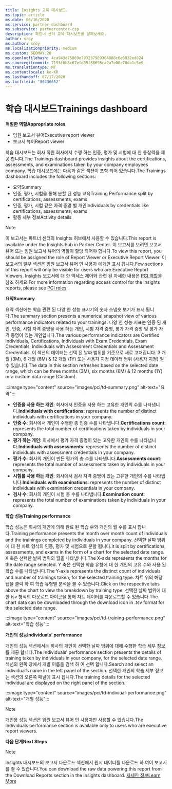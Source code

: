 ```yaml
---
title: Insights 교육 대시보드.
ms.topic: article
ms.date: 06/16/2020
ms.service: partner-dashboard
ms.subservice: partnercenter-csp
description: 파트너 센터 교육 대시보드를 살펴보세요.
author: sroy
ms.author: sroy
ms.localizationpriority: medium
ms.custom: SEOMAY.20
ms.openlocfilehash: 4ca943d75869e793237989304888c6e6932ed824
ms.sourcegitcommit: 7153f0b8c67efd35f58695ca2a7e00e70da1c5e9
ms.translationtype: MT
ms.contentlocale: ko-KR
ms.lasthandoff: 07/17/2020
ms.locfileid: "86436652"
---
```

# <a name="trainings-dashboard"></a><span data-ttu-id="70e38-103">학습 대시보드</span><span class="sxs-lookup"><span data-stu-id="70e38-103">Trainings dashboard</span></span>

<span data-ttu-id="70e38-104">**적절한 역할**</span><span class="sxs-lookup"><span data-stu-id="70e38-104">**Appropriate roles**</span></span>
- <span data-ttu-id="70e38-105">임원 보고서 뷰어</span><span class="sxs-lookup"><span data-stu-id="70e38-105">Executive report viewer</span></span>
- <span data-ttu-id="70e38-106">보고서 뷰어</span><span class="sxs-lookup"><span data-stu-id="70e38-106">Report viewer</span></span>

<span data-ttu-id="70e38-107">학습 대시보드는 회사 직원 회사에서 수행 하는 인증, 평가 및 시험에 대 한 통찰력을 제공 합니다.</span><span class="sxs-lookup"><span data-stu-id="70e38-107">The Trainings dashboard provides insights about the certifications, assessments, and examinations taken by your company employees company.</span></span> <span data-ttu-id="70e38-108">학습 대시보드에는 다음과 같은 섹션이 포함 되어 있습니다.</span><span class="sxs-lookup"><span data-stu-id="70e38-108">The Trainings dashboard includes the following sections:</span></span>

- <span data-ttu-id="70e38-109">요약</span><span class="sxs-lookup"><span data-stu-id="70e38-109">Summary</span></span>
- <span data-ttu-id="70e38-110">인증, 평가, 시험을 통해 분할 된 성능 교육</span><span class="sxs-lookup"><span data-stu-id="70e38-110">Training Performance split by certifications, assessments, exams</span></span>
- <span data-ttu-id="70e38-111">인증, 평가, 시험 같은 자격 증명 별 개인</span><span class="sxs-lookup"><span data-stu-id="70e38-111">Individuals by credentials like certifications, assessments, exams</span></span>
- <span data-ttu-id="70e38-112">활동 세부 정보</span><span class="sxs-lookup"><span data-stu-id="70e38-112">Activity details</span></span>

>[!NOTE] 
><span data-ttu-id="70e38-113">이 보고서는 파트너 센터의 Insights 허브에서 사용할 수 있습니다.</span><span class="sxs-lookup"><span data-stu-id="70e38-113">This report is available under the Insights hub in Partner Center.</span></span> <span data-ttu-id="70e38-114">이 보고서를 보려면 보고서 뷰어 또는 임원 보고서 뷰어의 역할이 할당 되어야 합니다.</span><span class="sxs-lookup"><span data-stu-id="70e38-114">To view this report, you should be assigned the role of Report Viewer or Executive Report Viewer.</span></span> <span data-ttu-id="70e38-115">이 보고서의 일부 섹션은 임원 보고서 뷰어 인 사용자 에게만 표시 됩니다.</span><span class="sxs-lookup"><span data-stu-id="70e38-115">Few sections of this report will only be visible for users who are Executive Report Viewers.</span></span> <span data-ttu-id="70e38-116">Insights 보고서에 대 한 액세스 제어와 관련 된 자세한 내용은 [PCI 역할](pci-roles.md)을 참조 하세요.</span><span class="sxs-lookup"><span data-stu-id="70e38-116">For more information regarding access control for the Insights reports, please see [PCI roles](pci-roles.md).</span></span>

<span data-ttu-id="70e38-117">**요약**</span><span class="sxs-lookup"><span data-stu-id="70e38-117">**Summary**</span></span>

<span data-ttu-id="70e38-118">요약 섹션에는 학습 관련 된 다양 한 성능 표시기의 숫자 스냅숏 보기가 표시 됩니다.</span><span class="sxs-lookup"><span data-stu-id="70e38-118">The summary section presents a numerical snapshot view of various performance indicators related to your trainings.</span></span> <span data-ttu-id="70e38-119">다양 한 성능 지표는 인증 된 개인, 인증, 시험 자격 증명을 사용 하는 개인, 시험 자격 증명, 평가 자격 증명 및 평가 자격 증명이 있는 개인입니다.</span><span class="sxs-lookup"><span data-stu-id="70e38-119">The various performance indicators are Certified Individuals, Certifications, Individuals with Exam Credentials, Exam Credentials, Individuals with Assessment Credentials and Assessment Credentials.</span></span> <span data-ttu-id="70e38-120">이 섹션의 데이터는 선택 된 날짜 범위를 기준으로 새로 고쳐집니다. 3 개월 (3M), 6 개월 (6M) & 12 개월 (1Y) 또는 사용자 지정 데이터 범위 (사용자 지정) 일 수 있습니다.</span><span class="sxs-lookup"><span data-stu-id="70e38-120">The data in this section refreshes based on the selected date range, which can be three months (3M), six months (6M) & 12 months (1Y) or a custom data range (Custom).</span></span> 

:::image type="content" source="images/pci/td-summary.png" alt-text="요약":::

- <span data-ttu-id="70e38-122">**인증을 사용 하는 개인**: 회사에서 인증을 사용 하는 고유한 개인의 수를 나타냅니다.</span><span class="sxs-lookup"><span data-stu-id="70e38-122">**Individuals with certifications**: represents the number of distinct individuals with certifications in your company.</span></span>
- <span data-ttu-id="70e38-123">**인증 수**: 회사에서 개인이 수행한 총 인증 수를 나타냅니다.</span><span class="sxs-lookup"><span data-stu-id="70e38-123">**Certifications count**: represents the total number of certifications taken by individuals in your company.</span></span>
- <span data-ttu-id="70e38-124">**평가 하는 개인**: 회사에서 평가 자격 증명이 있는 고유한 개인의 수를 나타냅니다.</span><span class="sxs-lookup"><span data-stu-id="70e38-124">**Individuals with assessments**: represents the number of distinct individuals with assessment credentials in your company.</span></span> 
- <span data-ttu-id="70e38-125">**평가 수**: 회사의 개인이 만든 평가의 총 수를 나타냅니다.</span><span class="sxs-lookup"><span data-stu-id="70e38-125">**Assessments count**: represents the total number of assessments taken by individuals in your company.</span></span>
- <span data-ttu-id="70e38-126">**시험를 사용 하는 개인**: 회사에서 검사 자격 증명이 있는 고유한 개인의 수를 나타냅니다.</span><span class="sxs-lookup"><span data-stu-id="70e38-126">**Individuals with examinations**: represents the number of distinct individuals with examination credentials in your company.</span></span> 
- <span data-ttu-id="70e38-127">**검사 수**: 회사의 개인이 시험 총 수를 나타냅니다.</span><span class="sxs-lookup"><span data-stu-id="70e38-127">**Examination count**: represents the total number of examinations taken by individuals in your company.</span></span>

<span data-ttu-id="70e38-128">**학습 성능**</span><span class="sxs-lookup"><span data-stu-id="70e38-128">**Training performance**</span></span>

<span data-ttu-id="70e38-129">학습 성능은 회사의 개인에 의해 완료 된 학습 수와 개인의 월 수를 표시 합니다.</span><span class="sxs-lookup"><span data-stu-id="70e38-129">Training performance presents the month over month count of individuals and the trainings completed by individuals in your company.</span></span> <span data-ttu-id="70e38-130">선택한 날짜 범위에 대 한 차트 형식의 인증, 평가 및 시험으로 분할 됩니다.</span><span class="sxs-lookup"><span data-stu-id="70e38-130">It is split by certifications, assessments, and exams in the form of a chart for the selected date range.</span></span> <span data-ttu-id="70e38-131">X 축은 선택한 날짜 범위의 월을 나타냅니다.</span><span class="sxs-lookup"><span data-stu-id="70e38-131">The X-axis represents the months for the date range selected.</span></span> <span data-ttu-id="70e38-132">Y 축은 선택한 학습 유형에 대 한 개인의 고유 수와 사용 된 학습 수를 나타냅니다.</span><span class="sxs-lookup"><span data-stu-id="70e38-132">The Y-axis represents the distinct count of individuals and number of trainings taken, for the selected training type.</span></span> <span data-ttu-id="70e38-133">차트 위의 해당 탭을 클릭 하 여 학습 유형별 분석을 볼 수 있습니다.</span><span class="sxs-lookup"><span data-stu-id="70e38-133">Click on the respective tabs above the chart to view the breakdown by training type.</span></span> <span data-ttu-id="70e38-134">선택한 날짜 범위에 대 한 tsv 형식의 다운로드 아이콘을 통해 차트 데이터를 다운로드할 수 있습니다.</span><span class="sxs-lookup"><span data-stu-id="70e38-134">The chart data can be downloaded through the download icon in .tsv format for the selected date range.</span></span>

:::image type="content" source="images/pci/td-training-performance.png" alt-text="학습 성능":::

<span data-ttu-id="70e38-136">**개인의 성능**</span><span class="sxs-lookup"><span data-stu-id="70e38-136">**Individuals’ performance**</span></span>

<span data-ttu-id="70e38-137">개인의 성능 섹션에서는 회사의 개인이 선택한 날짜 범위에 대해 수행한 학습 세부 정보를 제공 합니다.</span><span class="sxs-lookup"><span data-stu-id="70e38-137">The Individuals’ performance section presents the details of training taken by individuals in your company, for the selected date range.</span></span> <span data-ttu-id="70e38-138">섹션의 왼쪽 창에서 개별 이름을 검색 하 여 선택 합니다.</span><span class="sxs-lookup"><span data-stu-id="70e38-138">Search and select an individual’s name in the left panel of the section.</span></span> <span data-ttu-id="70e38-139">선택한 개인의 학습 세부 정보는 섹션의 오른쪽 패널에 표시 됩니다.</span><span class="sxs-lookup"><span data-stu-id="70e38-139">The training details for the selected individual are displayed on the right panel of the section.</span></span>

:::image type="content" source="images/pci/td-indiviual-performance.png" alt-text="개별 성능":::

>[!NOTE] 
> <span data-ttu-id="70e38-141">개인용 성능 섹션은 임원 보고서 뷰어 인 사용자만 사용할 수 있습니다.</span><span class="sxs-lookup"><span data-stu-id="70e38-141">The Individuals performance section is available only to users who are executive report viewers.</span></span> 

<span data-ttu-id="70e38-142">**다음 단계**</span><span class="sxs-lookup"><span data-stu-id="70e38-142">**Next Steps**</span></span>

>[!NOTE] 
> <span data-ttu-id="70e38-143">Insights 대시보드의 보고서 다운로드 섹션에서 원시 데이터를 다운로드 하 여이 보고서를 켤 수 있습니다.</span><span class="sxs-lookup"><span data-stu-id="70e38-143">You can download the raw data powering this report from the Download Reports section in the Insights dashboard.</span></span> [<span data-ttu-id="70e38-144">자세한 정보</span><span class="sxs-lookup"><span data-stu-id="70e38-144">Learn More</span></span>](pci-download-reports.md) 

